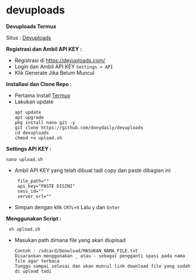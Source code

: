 # devuploads
**Devuploads Termux**

Situs : [Devuploads](https://devuploads.com/)

**Registrasi dan Ambil API KEY :**
+ Registrasi di https://devuploads.com/
+ Login dan Ambil API KEY
   `
  Settings > API
  `
+ Klik Generate Jika Belum Muncul

**Installasi dan Clone Repo :**
+ Pertama Install [Termux](https://f-droid.org/id/packages/com.termux/)
+ Lakukan update
  ```
  apt update
  apt upgrade
  pkg install nano git -y
  git clone https://github.com/donydaily/devuploads
  cd devuploads
  chmod +x upload.sh
  ```

**Settings API KEY :**
  ```
  nano upload.sh
  ```
+ Ambil API KEY yang telah dibuat tadi copy dan paste dibagian ini
  ```
   file_path=""
   api_key="PASTE DISINI"
   sess_id=""
   server_url=""
   ```
+ Simpan dengan klik `CRTL+X` Lalu `y` dan `Enter`

**Menggunakan Script :**
   ```
    sh upload.sh
   ```
+ Masukan path dimana file yang akan diupload
   ```
   Contoh : /sdcard/Donwload/MASUKAN_NAMA_FILE.txt
  Disarankan menggunakan _ atau - sebagai pengganti spasi pada nama file agar terbaca
  Tunggu sampai selesai dan akan muncul link download file yang sudah di upload tadi
   ```
